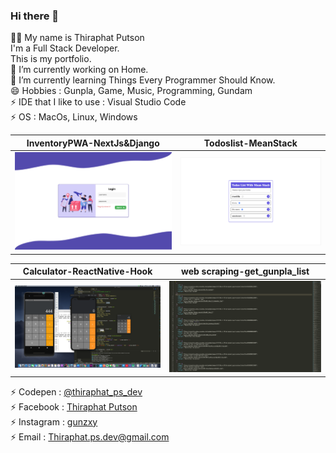 ### Hi there 👋

👨‍💻 My name is Thiraphat Putson<br>
I'm a Full Stack Developer.<br>
This is my portfolio.<br>
🔭 I’m currently working on Home.<br>
🌱 I’m currently learning Things Every Programmer Should Know.<br>
😄 Hobbies : Gunpla, Game, Music, Programming, Gundam<br>
⚡ IDE that I like to use : Visual Studio Code<br>
⚡ OS : MacOs, Linux, Windows<br>

 InventoryPWA-NextJs&Django             |  Todoslist-MeanStack 
:-------------------------:|:-------------------------:
![](https://github.com/thiraphat-ps-dev/InventoryManagementSystem/blob/master/img/login-desktop.png?raw=true)   |  ![](https://github.com/thiraphat-ps-dev/todos-list-with-mean-stack/blob/master/todo-with-mean-stack.png?raw=true)


Calculator-ReactNative-Hook             |  web scraping-get_gunpla_list
:-------------------------:|:-------------------------:
![](https://github.com/thiraphat-ps-dev/calculator/blob/master/calculator/pv2.png?raw=true)  |  ![](https://github.com/thiraphat-ps-dev/get_gunpla_list/blob/master/data.png?raw=true)
 

⚡ Codepen : [@thiraphat_ps_dev](https://codepen.io/thiraphat_ps_dev)<br>
⚡ Facebook : [Thiraphat Putson](https://www.facebook.com/thiraphatputson)<br>
⚡ Instagram : [gunzxy](https://www.instagram.com/gunzxy/)<br>
⚡ Email : Thiraphat.ps.dev@gmail.com<br>

<!--
**thiraphat-ps-dev/thiraphat-ps-dev** is a ✨ _special_ ✨ repository because its `README.md` (this file) appears on your GitHub profile.

Here are some ideas to get you started:

- 🔭 I’m currently working on ...
- 🌱 I’m currently learning ...
- 👯 I’m looking to collaborate on ...
- 🤔 I’m looking for help with ...
- 💬 Ask me about ...
- 📫 How to reach me: ...
- 😄 Pronouns: ...
- ⚡ Fun fact: ...
-->
